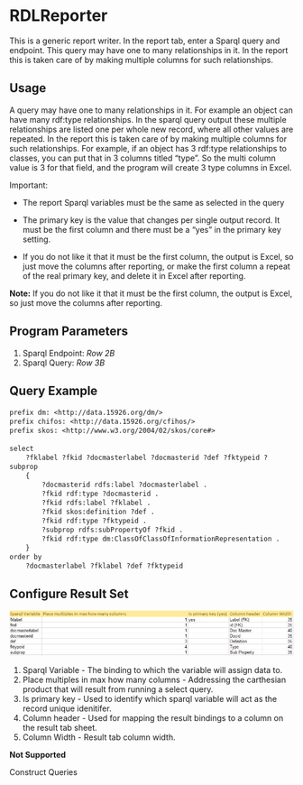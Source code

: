 # RDLReporter

This is a generic report writer. In the report tab, enter a Sparql query and endpoint. This query may have one to many relationships in it. In the report this is taken care of by making multiple columns for such relationships. 

## Usage

A query may have one to many relationships in it. For example an object can have many rdf:type relationships. In the sparql query output these multiple relationships are listed one per whole new record, where all other values are repeated. In the report this is taken care of by making multiple columns for such relationships. For example, if an object has 3 rdf:type relationships to classes, you can put that in 3 columns titled “type”. So the multi column value is 3 for that field, and the program will create 3 type columns in Excel. 

Important:

- The report Sparql variables must be the same as selected in the query

- The primary key is the value that changes per single output record. It must be the first column and there must be a “yes” in the primary key setting. 

- If you do not like it that it must be the first column, the output is Excel, so just move the columns after reporting, or make the first column a repeat of the real primary key, and delete it in Excel after reporting. 

**Note:**  If you do not like it that it must be the first column, the output is Excel, so just move the columns after reporting.

## Program Parameters
1. Sparql Endpoint: _Row 2B_
2. Sparql Query: _Row 3B_

## Query Example

```Sparql
prefix dm: <http://data.15926.org/dm/>
prefix chifos: <http://data.15926.org/cfihos/>
prefix skos: <http://www.w3.org/2004/02/skos/core#>

select 
    ?fklabel ?fkid ?docmasterlabel ?docmasterid ?def ?fktypeid ?subprop
    {
        ?docmasterid rdfs:label ?docmasterlabel .
        ?fkid rdf:type ?docmasterid .
        ?fkid rdfs:label ?fklabel .
        ?fkid skos:definition ?def .
        ?fkid rdf:type ?fktypeid .
        ?subprop rdfs:subPropertyOf ?fkid .
        ?fkid rdf:type dm:ClassOfClassOfInformationRepresentation .
    }
order by 
    ?docmasterlabel ?fklabel ?def ?fktypeid
```

## Configure Result Set

![Resultset Configuration](resultset_config.JPG)

1. Sparql Variable - The binding to which the variable will assign data to.
2. Place multiples in max how many columns - Addressing the carthesian product that will result from running a select query.
3. Is primary key - Used to identify which sparql variable will act as the record unique idenitifer.
4. Column header - Used for mapping the result bindings to a column on the result tab sheet.
5. Column Width - Result tab column width.


**Not Supported**

Construct Queries
